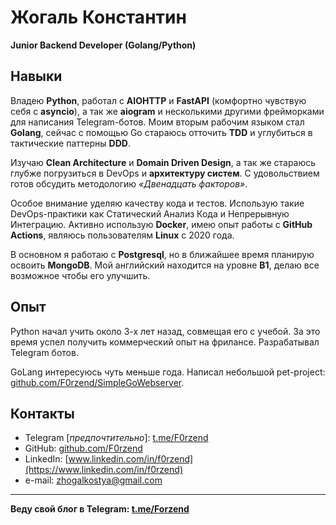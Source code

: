 # Жогаль Константин

**Junior Backend Developer (Golang/Python)**

## Навыки

Владею **Python**, работал с **AIOHTTP** и **FastAPI**
(комфортно чувствую себя с **asyncio**), а так же **aiogram** и несколькими другими 
фрейморками для написания Telegram-ботов.
Моим вторым рабочим языком стал **Golang**, сейчас с помощью Go стараюсь отточить 
**TDD** и углубиться в тактические паттерны **DDD**.

Изучаю **Clean Architecture** и **Domain Driven Design**, а так же стараюсь глубже 
погрузиться в DevOps и **архитектуру систем**. 
С удовольствием готов обсудить методологию *«Двенадцать факторов»*.

Особое внимание уделяю качеству кода и тестов. Использую такие DevOps-практики 
как Статический Анализ Кода и Непрерывную Интеграцию. Активно использую **Docker**, 
имею опыт работы с **GitHub Actions**, являюсь пользователям **Linux** с 2020 года.

В основном я работаю с **Postgresql**, но в ближайшее время планирую освоить 
**MongoDB**.
Мой английский находится на уровне **B1**, делаю все возможное чтобы его улучшить.

## Опыт

Python начал учить около 3-х лет назад, совмещая его с учебой. За это время успел 
получить коммерческий опыт на фрилансе. Разрабатывал Telegram ботов.

GoLang интересуюсь чуть меньше года. Написал небольшой pet-project:
[github.com/F0rzend/SimpleGoWebserver](https://github.com/F0rzend/SimpleGoWebserver).

## Контакты

* Telegram [_предпочтительно_]: [t.me/F0rzend](https://t.me/F0rzend)
* GitHub: [github.com/F0rzend](https://github.com/F0rzend)
* LinkedIn: [www.linkedin.com/in/f0rzend](https://www.linkedin.com/in/f0rzend)
* e-mail: [zhogalkostya@gmail.com](mailto:zhogalkostya@gmail.com)

---

**Веду свой блог в Telegram: [t.me/Forzend](https://t.me/forzend)**